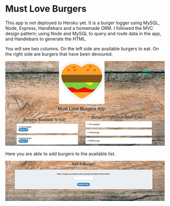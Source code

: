 # Must Love Burgers

This app is not deployed to Heroku yet.  It is a burger logger using MySQL, Node, Express, Handlebars and a homemade ORM. I followed the MVC design pattern; using Node and MySQL to query and route data in the app, and Handlebars to generate the HTML.

You will see two columns.  On the left side are available burgers to eat.  On the right side are burgers that have been devoured. 

![screenshot](https://github.com/tenillez/burger/blob/master/public/assets/img/BurgerScreenshot1.png)

Here you are able to add burgers to the available list. 

![screenshot](https://github.com/tenillez/burger/blob/master/public/assets/img/BurgerScreenshot2.png)
